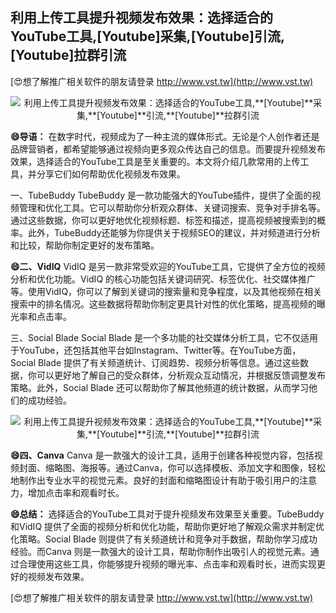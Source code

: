 ## **利用上传工具提升视频发布效果：选择适合的YouTube工具,**[Youtube]**采集,**[Youtube]**引流,**[Youtube]**拉群引流**

[😍想了解推广相关软件的朋友请登录 http://www.vst.tw](http://www.vst.tw)

 <center><img src="https://vst.tw/MP4/tuiguang/png/7.png" alt="利用上传工具提升视频发布效果：选择适合的YouTube工具,**[Youtube]**采集,**[Youtube]**引流,**[Youtube]**拉群引流"></center>

**😄导语：**
在数字时代，视频成为了一种主流的媒体形式。无论是个人创作者还是品牌营销者，都希望能够通过视频向更多观众传达自己的信息。而要提升视频发布效果，选择适合的YouTube工具是至关重要的。本文将介绍几款常用的上传工具，并分享它们如何帮助优化视频发布效果。

一、TubeBuddy
TubeBuddy 是一款功能强大的YouTube插件，提供了全面的视频管理和优化工具。它可以帮助你分析观众群体、关键词搜索、竞争对手排名等。通过这些数据，你可以更好地优化视频标题、标签和描述，提高视频被搜索到的概率。此外，TubeBuddy还能够为你提供关于视频SEO的建议，并对频道进行分析和比较，帮助你制定更好的发布策略。

**😄二、VidIQ**
VidIQ 是另一款非常受欢迎的YouTube工具，它提供了全方位的视频分析和优化功能。VidIQ 的核心功能包括关键词研究、标签优化、社交媒体推广等。使用VidIQ，你可以了解到关键词的搜索量和竞争程度，以及其他视频在相关搜索中的排名情况。这些数据将帮助你制定更具针对性的优化策略，提高视频的曝光率和点击率。

三、Social Blade
Social Blade 是一个多功能的社交媒体分析工具，它不仅适用于YouTube，还包括其他平台如Instagram、Twitter等。在YouTube方面，Social Blade 提供了有关频道统计、订阅趋势、视频分析等信息。通过这些数据，你可以更好地了解自己的受众群体，分析观众互动情况，并根据反馈调整发布策略。此外，Social Blade 还可以帮助你了解其他频道的统计数据，从而学习他们的成功经验。

 <center><img src="https://vst.tw/MP4/tuiguang/png/7.png" alt="利用上传工具提升视频发布效果：选择适合的YouTube工具,**[Youtube]**采集,**[Youtube]**引流,**[Youtube]**拉群引流"></center>

**😄四、Canva**
Canva 是一款强大的设计工具，适用于创建各种视觉内容，包括视频封面、缩略图、海报等。通过Canva，你可以选择模板、添加文字和图像，轻松地制作出专业水平的视觉元素。良好的封面和缩略图设计有助于吸引用户的注意力，增加点击率和观看时长。

**😄总结：**
选择适合的YouTube工具对于提升视频发布效果至关重要。TubeBuddy 和VidIQ 提供了全面的视频分析和优化功能，帮助你更好地了解观众需求并制定优化策略。Social Blade 则提供了有关频道统计和竞争对手数据，帮助你学习成功经验。而Canva 则是一款强大的设计工具，帮助你制作出吸引人的视觉元素。通过合理使用这些工具，你能够提升视频的曝光率、点击率和观看时长，进而实现更好的视频发布效果。

[😍想了解推广相关软件的朋友请登录 http://www.vst.tw](http://www.vst.tw)



